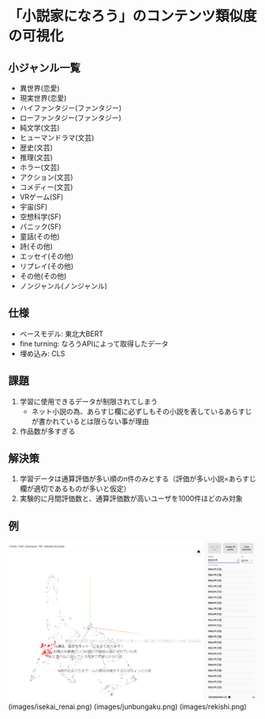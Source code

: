 # 「小説家になろう」のコンテンツ類似度の可視化

## 小ジャンル一覧
- 異世界(恋愛)
- 現実世界(恋愛)
- ハイファンタジー(ファンタジー)
- ローファンタジー(ファンタジー)
- 純文学(文芸)
- ヒューマンドラマ(文芸)
- 歴史(文芸)
- 推理(文芸)
- ホラー(文芸)
- アクション(文芸)
- コメディー(文芸)
- VRゲーム(SF)
- 宇宙(SF)
- 空想科学(SF)
- パニック(SF)
- 童話(その他)
- 詩(その他)
- エッセイ(その他)
- リプレイ(その他)
- その他(その他)
- ノンジャンル(ノンジャンル)

## 仕様
- ベースモデル: 東北大BERT
- fine turning: なろうAPIによって取得したデータ
- 埋め込み: CLS

## 課題
1. 学習に使用できるデータが制限されてしまう
    - ネット小説の為、あらすじ欄に必ずしもその小説を表しているあらすじが書かれているとは限らない事が理由
2. 作品数が多すぎる

## 解決策
1. 学習データは通算評価が多い順のn件のみとする（評価が多い小説=あらすじ欄が適切であるものが多いと仮定）
2. 実験的に月間評価数と、通算評価数が高いユーザを1000件ほどのみ対象

## 例
![test](images/genjitu_renai.png)
(images/isekai_renai.png)
(images/junbungaku.png)
(images/rekishi.png)
